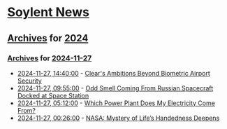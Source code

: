 # [Soylent News](../../../README.md)

## [Archives](../../index.md) for [2024](../index.md)

### [Archives](../../index.md) for [2024-11-27](index.md)

* [2024-11-27, 14:40:00](https://soylentnews.org/article.pl?sid=24/11/26/1234214&from=rss) - [Clear's Ambitions Beyond Biometric Airport Security](https://soylentnews.org/article.pl?sid=24/11/26/1234214&from=rss)
* [2024-11-27, 09:55:00](https://soylentnews.org/article.pl?sid=24/11/26/1226204&from=rss) - [Odd Smell Coming From Russian Spacecraft Docked at Space Station](https://soylentnews.org/article.pl?sid=24/11/26/1226204&from=rss)
* [2024-11-27, 05:12:00](https://soylentnews.org/article.pl?sid=24/11/26/1223216&from=rss) - [Which Power Plant Does My Electricity Come From?](https://soylentnews.org/article.pl?sid=24/11/26/1223216&from=rss)
* [2024-11-27, 00:26:00](https://soylentnews.org/article.pl?sid=24/11/26/1218207&from=rss) - [NASA: Mystery of Life’s Handedness Deepens](https://soylentnews.org/article.pl?sid=24/11/26/1218207&from=rss)

